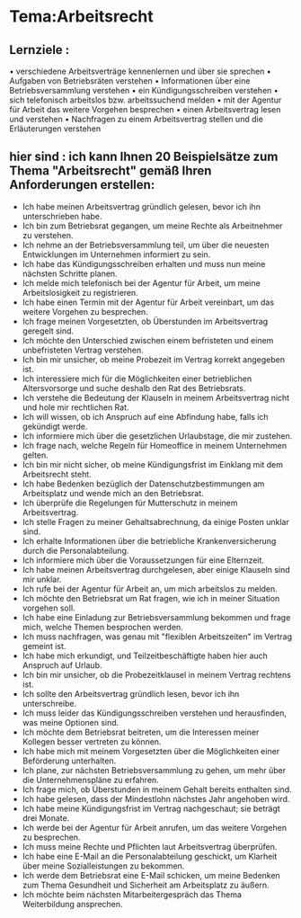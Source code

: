 # Tema:Arbeitsrecht 
## Lernziele :
• verschiedene Arbeitsverträge kennenlernen und über sie sprechen
• Aufgaben von Betriebsräten verstehen
• Informationen über eine Betriebsversammlung verstehen
• ein Kündigungsschreiben verstehen
• sich telefonisch arbeitslos bzw. arbeitssuchend melden
• mit der Agentur für Arbeit das weitere Vorgehen besprechen
• einen Arbeitsvertrag lesen und verstehen
• Nachfragen zu einem Arbeitsvertrag stellen und die Erläuterungen verstehen
## hier sind : ich kann Ihnen 20 Beispielsätze zum Thema "Arbeitsrecht" gemäß Ihren Anforderungen erstellen:
- Ich habe meinen Arbeitsvertrag gründlich gelesen, bevor ich ihn unterschrieben habe.
- Ich bin zum Betriebsrat gegangen, um meine Rechte als Arbeitnehmer zu verstehen.
- Ich nehme an der Betriebsversammlung teil, um über die neuesten Entwicklungen im Unternehmen informiert zu sein.
- Ich habe das Kündigungsschreiben erhalten und muss nun meine nächsten Schritte planen.
- Ich melde mich telefonisch bei der Agentur für Arbeit, um meine Arbeitslosigkeit zu registrieren.
- Ich habe einen Termin mit der Agentur für Arbeit vereinbart, um das weitere Vorgehen zu besprechen.
- Ich frage meinen Vorgesetzten, ob Überstunden im Arbeitsvertrag geregelt sind.
- Ich möchte den Unterschied zwischen einem befristeten und einem unbefristeten Vertrag verstehen.
- Ich bin mir unsicher, ob meine Probezeit im Vertrag korrekt angegeben ist.
- Ich interessiere mich für die Möglichkeiten einer betrieblichen Altersvorsorge und suche deshalb den Rat des Betriebsrats.
- Ich verstehe die Bedeutung der Klauseln in meinem Arbeitsvertrag nicht und hole mir rechtlichen Rat.
- Ich will wissen, ob ich Anspruch auf eine Abfindung habe, falls ich gekündigt werde.
- Ich informiere mich über die gesetzlichen Urlaubstage, die mir zustehen.
- Ich frage nach, welche Regeln für Homeoffice in meinem Unternehmen gelten.
- Ich bin mir nicht sicher, ob meine Kündigungsfrist im Einklang mit dem Arbeitsrecht steht.
- Ich habe Bedenken bezüglich der Datenschutzbestimmungen am Arbeitsplatz und wende mich an den Betriebsrat.
- Ich überprüfe die Regelungen für Mutterschutz in meinem Arbeitsvertrag.
- Ich stelle Fragen zu meiner Gehaltsabrechnung, da einige Posten unklar sind.
- Ich erhalte Informationen über die betriebliche Krankenversicherung durch die Personalabteilung.
- Ich informiere mich über die Voraussetzungen für eine Elternzeit.
- Ich habe meinen Arbeitsvertrag durchgelesen, aber einige Klauseln sind mir unklar.
- Ich rufe bei der Agentur für Arbeit an, um mich arbeitslos zu melden.
- Ich möchte den Betriebsrat um Rat fragen, wie ich in meiner Situation vorgehen soll.
- Ich habe eine Einladung zur Betriebsversammlung bekommen und frage mich, welche Themen besprochen werden.
- Ich muss nachfragen, was genau mit "flexiblen Arbeitszeiten" im Vertrag gemeint ist.
- Ich habe mich erkundigt, und Teilzeitbeschäftigte haben hier auch Anspruch auf Urlaub.
- Ich bin mir unsicher, ob die Probezeitklausel in meinem Vertrag rechtens ist.
- Ich sollte den Arbeitsvertrag gründlich lesen, bevor ich ihn unterschreibe.
- Ich muss leider das Kündigungsschreiben verstehen und herausfinden, was meine Optionen sind.
- Ich möchte dem Betriebsrat beitreten, um die Interessen meiner Kollegen besser vertreten zu können.
- Ich habe mich mit meinem Vorgesetzten über die Möglichkeiten einer Beförderung unterhalten.
- Ich plane, zur nächsten Betriebsversammlung zu gehen, um mehr über die Unternehmenspläne zu erfahren.
- Ich frage mich, ob Überstunden in meinem Gehalt bereits enthalten sind.
- Ich habe gelesen, dass der Mindestlohn nächstes Jahr angehoben wird.
- Ich habe meine Kündigungsfrist im Vertrag nachgeschaut; sie beträgt drei Monate.
- Ich werde bei der Agentur für Arbeit anrufen, um das weitere Vorgehen zu besprechen.
- Ich muss meine Rechte und Pflichten laut Arbeitsvertrag überprüfen.
- Ich habe eine E-Mail an die Personalabteilung geschickt, um Klarheit über meine Sozialleistungen zu bekommen.
- Ich werde dem Betriebsrat eine E-Mail schicken, um meine Bedenken zum Thema Gesundheit und Sicherheit am Arbeitsplatz zu äußern.
- Ich möchte beim nächsten Mitarbeitergespräch das Thema Weiterbildung ansprechen.
